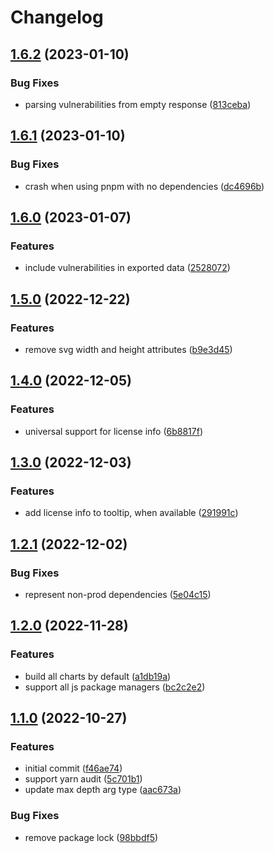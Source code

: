 # Changelog

## [1.6.2](https://github.com/sandworm-hq/sinkchart/compare/sinkchart-v1.6.1...sinkchart-v1.6.2) (2023-01-10)


### Bug Fixes

* parsing vulnerabilities from empty response ([813ceba](https://github.com/sandworm-hq/sinkchart/commit/813ceba51c7786e662d73e8c7dd91f20d9905488))

## [1.6.1](https://github.com/sandworm-hq/sinkchart/compare/sinkchart-v1.6.0...sinkchart-v1.6.1) (2023-01-10)


### Bug Fixes

* crash when using pnpm with no dependencies ([dc4696b](https://github.com/sandworm-hq/sinkchart/commit/dc4696bcf9bea203c2b2f71cf1108a04cee6c117))

## [1.6.0](https://github.com/sandworm-hq/sinkchart/compare/sinkchart-v1.5.0...sinkchart-v1.6.0) (2023-01-07)


### Features

* include vulnerabilities in exported data ([2528072](https://github.com/sandworm-hq/sinkchart/commit/2528072c04d329cc9647c305d3f4f1f008e2cf32))

## [1.5.0](https://github.com/sandworm-hq/sinkchart/compare/sinkchart-v1.4.0...sinkchart-v1.5.0) (2022-12-22)


### Features

* remove svg width and height attributes ([b9e3d45](https://github.com/sandworm-hq/sinkchart/commit/b9e3d45020996ed91a8cdc9d81c71d28ca2b91f0))

## [1.4.0](https://github.com/sandworm-hq/sinkchart/compare/sinkchart-v1.3.0...sinkchart-v1.4.0) (2022-12-05)


### Features

* universal support for license info ([6b8817f](https://github.com/sandworm-hq/sinkchart/commit/6b8817f44ba2a0b50bf743aad12b71a21c3b85cd))

## [1.3.0](https://github.com/sandworm-hq/sinkchart/compare/sinkchart-v1.2.1...sinkchart-v1.3.0) (2022-12-03)


### Features

* add license info to tooltip, when available ([291991c](https://github.com/sandworm-hq/sinkchart/commit/291991cb5cfaf0bc4441211a4d5f7df4412d197d))

## [1.2.1](https://github.com/sandworm-hq/sinkchart/compare/sinkchart-v1.2.0...sinkchart-v1.2.1) (2022-12-02)


### Bug Fixes

* represent non-prod dependencies ([5e04c15](https://github.com/sandworm-hq/sinkchart/commit/5e04c1598f98e28f7db6d56f5e79c22bffee8f20))

## [1.2.0](https://github.com/sandworm-hq/sinkchart/compare/sinkchart-v1.1.0...sinkchart-v1.2.0) (2022-11-28)


### Features

* build all charts by default ([a1db19a](https://github.com/sandworm-hq/sinkchart/commit/a1db19ad97b747989c078be109643eefc1f1e889))
* support all js package managers ([bc2c2e2](https://github.com/sandworm-hq/sinkchart/commit/bc2c2e2e1f7b3306314184eee8a9c77c05099f6a))

## [1.1.0](https://github.com/sandworm-hq/sinkchart/compare/sinkchart-v1.0.0...sinkchart-v1.1.0) (2022-10-27)


### Features

* initial commit ([f46ae74](https://github.com/sandworm-hq/sinkchart/commit/f46ae749dbb3dee41d79099004cb521387e26415))
* support yarn audit ([5c701b1](https://github.com/sandworm-hq/sinkchart/commit/5c701b15d69373f81536f1835ef43e02a093e66c))
* update max depth arg type ([aac673a](https://github.com/sandworm-hq/sinkchart/commit/aac673ac41d9e6654b055d39ae0c1c1ecbde6ed6))


### Bug Fixes

* remove package lock ([98bbdf5](https://github.com/sandworm-hq/sinkchart/commit/98bbdf526e7ef67f326f4575f515bc6b1ce0d526))
